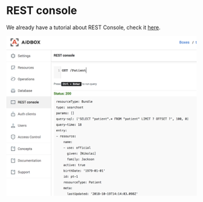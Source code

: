 # REST console

We already have a tutorial about REST Console, check it [here](../tutorials/rest-console.md).

![](../.gitbook/assets/image.png)

